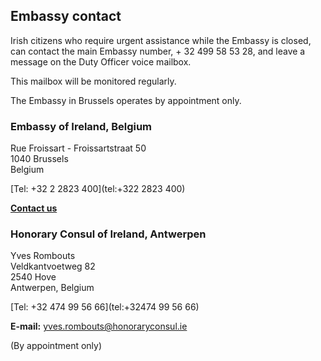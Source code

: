## Embassy contact

Irish citizens who require urgent assistance while the Embassy is closed, can contact the main Embassy number, + 32 499 58 53 28, and leave a message on the Duty Officer voice mailbox.

This mailbox will be monitored regularly.

The Embassy in Brussels operates by appointment only.

### Embassy of Ireland, Belgium

Rue Froissart - Froissartstraat 50   
1040 Brussels   
Belgium

[Tel: +32 2 2823 400](tel:+322 2823 400)

[**Contact us**](/en/belgium/brussels/contact/)

### Honorary Consul of Ireland, Antwerpen

Yves Rombouts   
Veldkantvoetweg 82   
2540 Hove   
Antwerpen, Belgium

[Tel: +32 474 99 56 66](tel:+32474 99 56 66)

**E-mail:** [yves.rombouts@honoraryconsul.ie](mailto:yves.rombouts@honoraryconsul.ie)

(By appointment only)